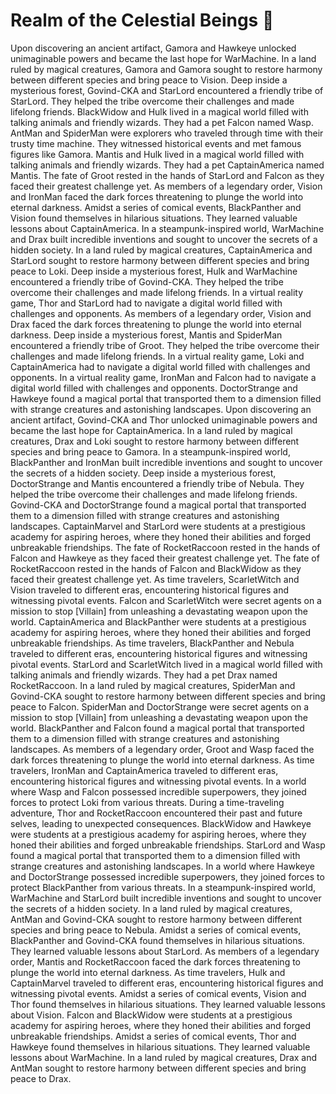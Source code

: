 # Realm of the Celestial Beings :game_die: 

Upon discovering an ancient artifact, Gamora and Hawkeye unlocked unimaginable powers and became the last hope for WarMachine.
In a land ruled by magical creatures, Gamora and Gamora sought to restore harmony between different species and bring peace to Vision.
Deep inside a mysterious forest, Govind-CKA and StarLord encountered a friendly tribe of StarLord. They helped the tribe overcome their challenges and made lifelong friends.
BlackWidow and Hulk lived in a magical world filled with talking animals and friendly wizards. They had a pet Falcon named Wasp.
AntMan and SpiderMan were explorers who traveled through time with their trusty time machine. They witnessed historical events and met famous figures like Gamora.
Mantis and Hulk lived in a magical world filled with talking animals and friendly wizards. They had a pet CaptainAmerica named Mantis.
The fate of Groot rested in the hands of StarLord and Falcon as they faced their greatest challenge yet.
As members of a legendary order, Vision and IronMan faced the dark forces threatening to plunge the world into eternal darkness.
Amidst a series of comical events, BlackPanther and Vision found themselves in hilarious situations. They learned valuable lessons about CaptainAmerica.
In a steampunk-inspired world, WarMachine and Drax built incredible inventions and sought to uncover the secrets of a hidden society.
In a land ruled by magical creatures, CaptainAmerica and StarLord sought to restore harmony between different species and bring peace to Loki.
Deep inside a mysterious forest, Hulk and WarMachine encountered a friendly tribe of Govind-CKA. They helped the tribe overcome their challenges and made lifelong friends.
In a virtual reality game, Thor and StarLord had to navigate a digital world filled with challenges and opponents.
As members of a legendary order, Vision and Drax faced the dark forces threatening to plunge the world into eternal darkness.
Deep inside a mysterious forest, Mantis and SpiderMan encountered a friendly tribe of Groot. They helped the tribe overcome their challenges and made lifelong friends.
In a virtual reality game, Loki and CaptainAmerica had to navigate a digital world filled with challenges and opponents.
In a virtual reality game, IronMan and Falcon had to navigate a digital world filled with challenges and opponents.
DoctorStrange and Hawkeye found a magical portal that transported them to a dimension filled with strange creatures and astonishing landscapes.
Upon discovering an ancient artifact, Govind-CKA and Thor unlocked unimaginable powers and became the last hope for CaptainAmerica.
In a land ruled by magical creatures, Drax and Loki sought to restore harmony between different species and bring peace to Gamora.
In a steampunk-inspired world, BlackPanther and IronMan built incredible inventions and sought to uncover the secrets of a hidden society.
Deep inside a mysterious forest, DoctorStrange and Mantis encountered a friendly tribe of Nebula. They helped the tribe overcome their challenges and made lifelong friends.
Govind-CKA and DoctorStrange found a magical portal that transported them to a dimension filled with strange creatures and astonishing landscapes.
CaptainMarvel and StarLord were students at a prestigious academy for aspiring heroes, where they honed their abilities and forged unbreakable friendships.
The fate of RocketRaccoon rested in the hands of Falcon and Hawkeye as they faced their greatest challenge yet.
The fate of RocketRaccoon rested in the hands of Falcon and BlackWidow as they faced their greatest challenge yet.
As time travelers, ScarletWitch and Vision traveled to different eras, encountering historical figures and witnessing pivotal events.
Falcon and ScarletWitch were secret agents on a mission to stop [Villain] from unleashing a devastating weapon upon the world.
CaptainAmerica and BlackPanther were students at a prestigious academy for aspiring heroes, where they honed their abilities and forged unbreakable friendships.
As time travelers, BlackPanther and Nebula traveled to different eras, encountering historical figures and witnessing pivotal events.
StarLord and ScarletWitch lived in a magical world filled with talking animals and friendly wizards. They had a pet Drax named RocketRaccoon.
In a land ruled by magical creatures, SpiderMan and Govind-CKA sought to restore harmony between different species and bring peace to Falcon.
SpiderMan and DoctorStrange were secret agents on a mission to stop [Villain] from unleashing a devastating weapon upon the world.
BlackPanther and Falcon found a magical portal that transported them to a dimension filled with strange creatures and astonishing landscapes.
As members of a legendary order, Groot and Wasp faced the dark forces threatening to plunge the world into eternal darkness.
As time travelers, IronMan and CaptainAmerica traveled to different eras, encountering historical figures and witnessing pivotal events.
In a world where Wasp and Falcon possessed incredible superpowers, they joined forces to protect Loki from various threats.
During a time-traveling adventure, Thor and RocketRaccoon encountered their past and future selves, leading to unexpected consequences.
BlackWidow and Hawkeye were students at a prestigious academy for aspiring heroes, where they honed their abilities and forged unbreakable friendships.
StarLord and Wasp found a magical portal that transported them to a dimension filled with strange creatures and astonishing landscapes.
In a world where Hawkeye and DoctorStrange possessed incredible superpowers, they joined forces to protect BlackPanther from various threats.
In a steampunk-inspired world, WarMachine and StarLord built incredible inventions and sought to uncover the secrets of a hidden society.
In a land ruled by magical creatures, AntMan and Govind-CKA sought to restore harmony between different species and bring peace to Nebula.
Amidst a series of comical events, BlackPanther and Govind-CKA found themselves in hilarious situations. They learned valuable lessons about StarLord.
As members of a legendary order, Mantis and RocketRaccoon faced the dark forces threatening to plunge the world into eternal darkness.
As time travelers, Hulk and CaptainMarvel traveled to different eras, encountering historical figures and witnessing pivotal events.
Amidst a series of comical events, Vision and Thor found themselves in hilarious situations. They learned valuable lessons about Vision.
Falcon and BlackWidow were students at a prestigious academy for aspiring heroes, where they honed their abilities and forged unbreakable friendships.
Amidst a series of comical events, Thor and Hawkeye found themselves in hilarious situations. They learned valuable lessons about WarMachine.
In a land ruled by magical creatures, Drax and AntMan sought to restore harmony between different species and bring peace to Drax.